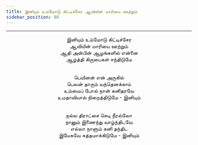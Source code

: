```yaml
---
title: இனியும் உம்மோடு கிட்டிச்சேர ஆவியின் மாரியை ஊற்றும்
sidebar_position: 98
---
```


---
<center>
இனியும் உம்மோடு கிட்டிச்சேர<br/>
ஆவியின் மாரியை ஊற்றும்<br/>
ஆதி அன்பின் ஆழங்களில் என்னை<br/>
ஆழ்த்தி கிருபைகள் ஈந்திடுமே<br/><br/>

பெவீனன் என் அருகில்<br/>
பெலன் தாரும் வந்தெனக்காய்<br/>
உம்மைப் போல் நான் கனிதரவே<br/>
உமதாவியால் நிறைத்திடுமே            - இனியும்<br/><br/>

நல்ல திராட்சை செடி நீரல்லோ<br/>
நானும் இணைந்து வாழ்ந்திடவே<br/>
எல்லா நாளும் கனி தந்திட<br/>
இயேசுவே சுத்தமாக்கிடுமே                - இனியும்
</center>